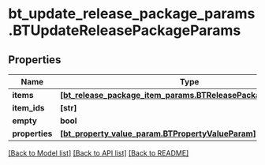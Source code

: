 # bt_update_release_package_params.BTUpdateReleasePackageParams

## Properties
Name | Type | Description | Notes
------------ | ------------- | ------------- | -------------
**items** | [**[bt_release_package_item_params.BTReleasePackageItemParams]**](BTReleasePackageItemParams.md) |  | [optional] 
**item_ids** | **[str]** |  | [optional] 
**empty** | **bool** |  | [optional] 
**properties** | [**[bt_property_value_param.BTPropertyValueParam]**](BTPropertyValueParam.md) |  | [optional] 

[[Back to Model list]](../README.md#documentation-for-models) [[Back to API list]](../README.md#documentation-for-api-endpoints) [[Back to README]](../README.md)


